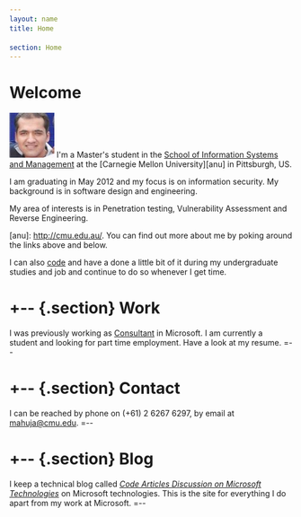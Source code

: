 ```yaml
---
layout: name
title: Home

section: Home
---
```



Welcome
=======

![Pic](/images/pic.jpg) I'm a Master's student in the 
[School of Information Systems and Management][rsise] 
at the [Carnegie Mellon University][anu] in Pittsburgh, US. 

I am graduating in May 2012 and my focus is on information security. My background is in software design and engineering.

My area of interests is in Penetration testing, Vulnerability Assessment and Reverse Engineering.

[rsise]: http://www.heinz.cmu.edu/school-of-information-systems-and-management
[anu]: http://cmu.edu.au/. You can find out more about 
me by poking around the links above and below.

I can also [code](/code) and have a done a little bit of it during my undergraduate studies and job and continue to do so whenever I get time.

+--	{.section}
Work
========
I was previously working as [Consultant](/work) in Microsoft. I am currently a student and looking for part time employment. Have a look at my resume.
=--

+-- {.section}
Contact 
=======
I can be reached by phone on (+61) 2 6267 6297, 
by email at [mahuja@cmu.edu](mailto:mahuja@cmu.edu).
=--

+-- {.section}
Blog
=====
I keep a technical blog called _[Code Articles Discussion on Microsoft Technologies](http://blogs.msdn.com/mahuja)_ on 
Microsoft technologies. This is the site for everything I do apart from my work at Microsoft.
=--


